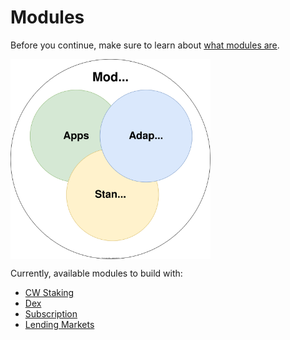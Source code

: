 # Modules

Before you continue, make sure to learn about [what modules are](../3_framework/5_modules.md).

<img src="../assets/modules.svg" alt="drawing" width="320" style="vertical-align:middle"/>

Currently, available modules to build with:

- [CW Staking](./cw-staking.md)
- [Dex](./dex.md)
- [Subscription](./subscription.md)
- [Lending Markets](./lending-market.md)
